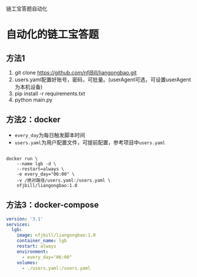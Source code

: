 链工宝答题自动化

# 自动化的链工宝答题

## 方法1

1. git clone https://github.com/nfjBill/liangongbao.git
2. users.yaml配置好账号，密码，可批量。(userAgent可选，可设置userAgent为本机设备)
3. pip install -r requirements.txt
4. python main.py

## 方法2：docker

- `every_day`为每日触发脚本时间
- `users.yaml`为用户配置文件，可提前配置，参考项目中`users.yaml`

```shell

docker run \
    --name lgb -d \
    --restart=always \
    -e every_day="06:00" \
    -v /绝对路径/users.yaml:/users.yaml \
    nfjbill/liangongbao:1.0
```

## 方法3：docker-compose

```yaml
version: '3.1'
services:
  lgb:
    image: nfjbill/liangongbao:1.0
    container_name: lgb
    restart: always
    environment:
      - every_day="06:00"
    volumes:
      - ./users.yaml:/users.yaml
```
